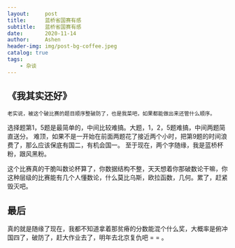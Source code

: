 ```yaml
---
layout:     post
title:      蓝桥省国赛有感
subtitle:   蓝桥省国赛有感
date:       2020-11-14
author:     Ashen
header-img: img/post-bg-coffee.jpeg
catalog: true
tags:
    - 杂谈
---
```


## 《我其实还好》
    老实说，被这个破比赛的题目顺序整破防了，也是我菜吧，如果都能做出来还管什么顺序。
选择题第1，5题是最简单的，中间比较难搞。大题，1，2，5题难搞，中间两题简直送分。
难顶，如果不是一开始在前面两题花了接近两个小时，把第9题的时间浪费了，那么应该保底有国二，有机会国一。
至于现在，两个字随缘，我是蓝桥杯粉，跟风黑粉。

这个比赛真的干脆叫数论杯算了，你数据结构不整，天天想着你那破数论干嘛，你这种层级的比赛能有几个人懂数论，什么莫比乌斯，欧拉函数，几何。累了，赶紧毁灭吧。

## 最后
真的就是随缘了现在，我都不知道拿着那贫瘠的分数能混个什么奖，大概率是俯冲国四了，破防了，赶大作业去了，明年去北京复仇吧 = = 。